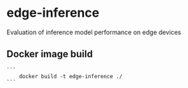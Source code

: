 # edge-inference
Evaluation of inference model performance on edge devices

## Docker image build
    
    ```
        docker build -t edge-inference ./
    ```
